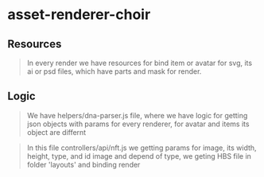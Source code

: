 # asset-renderer-choir




## Resources

> In every render we have resources for bind item or avatar for svg, its ai or psd files, which have parts and mask for render.



## Logic
> We have helpers/dna-parser.js file, where we have logic for getting json objects with params for every renderer, for avatar and items its object are differnt

> In this file controllers/api/nft.js we getting params for image, its width, height, type, and id image and depend of type, we geting HBS file in folder 'layouts' and binding render
> 

